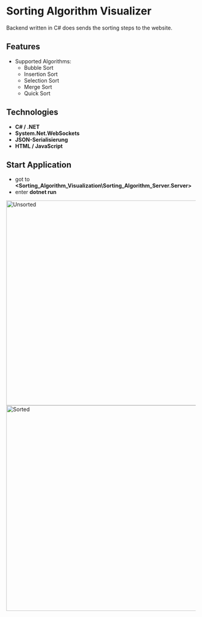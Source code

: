 # Sorting Algorithm Visualizer

Backend written in C# does sends the sorting steps to the website. 

## Features
- Supported Algorithms:
  - Bubble Sort
  - Insertion Sort
  - Selection Sort
  - Merge Sort
  - Quick Sort

## Technologies
- **C# / .NET**
- **System.Net.WebSockets**
- **JSON-Serialisierung** 
- **HTML / JavaScript**

## Start Application
- got to **<Sorting_Algorithm_Visualization\Sorting_Algorithm_Server.Server>**
- enter **dotnet run**

<img width="1880" height="544" alt="Unsorted" src="https://github.com/user-attachments/assets/f39eb411-0f4a-45d8-a580-0302b89cf6ee" />


<img width="1881" height="546" alt="Sorted" src="https://github.com/user-attachments/assets/290df5d7-8d62-4789-bfa1-7375300c5d0d" />


